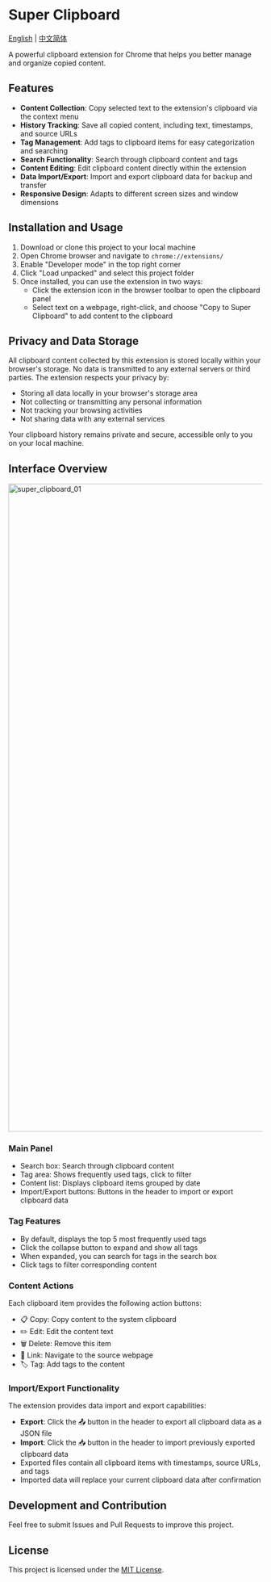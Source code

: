 # Super Clipboard

[English](README.md) | [中文简体](README_CN.md)

A powerful clipboard extension for Chrome that helps you better manage and organize copied content.

## Features

- **Content Collection**: Copy selected text to the extension's clipboard via the context menu
- **History Tracking**: Save all copied content, including text, timestamps, and source URLs
- **Tag Management**: Add tags to clipboard items for easy categorization and searching
- **Search Functionality**: Search through clipboard content and tags
- **Content Editing**: Edit clipboard content directly within the extension
- **Data Import/Export**: Import and export clipboard data for backup and transfer
- **Responsive Design**: Adapts to different screen sizes and window dimensions

## Installation and Usage

1. Download or clone this project to your local machine
2. Open Chrome browser and navigate to `chrome://extensions/`
3. Enable "Developer mode" in the top right corner
4. Click "Load unpacked" and select this project folder
5. Once installed, you can use the extension in two ways:
   - Click the extension icon in the browser toolbar to open the clipboard panel
   - Select text on a webpage, right-click, and choose "Copy to Super Clipboard" to add content to the clipboard

## Privacy and Data Storage

All clipboard content collected by this extension is stored locally within your browser's storage. No data is transmitted to any external servers or third parties. The extension respects your privacy by:

- Storing all data locally in your browser's storage area
- Not collecting or transmitting any personal information
- Not tracking your browsing activities
- Not sharing data with any external services

Your clipboard history remains private and secure, accessible only to you on your local machine.

## Interface Overview

<img width="918" height="1284" alt="super_clipboard_01" src="https://github.com/user-attachments/assets/180cfd44-d390-4ca5-bf96-e00730162544" />

### Main Panel
- Search box: Search through clipboard content
- Tag area: Shows frequently used tags, click to filter
- Content list: Displays clipboard items grouped by date
- Import/Export buttons: Buttons in the header to import or export clipboard data

### Tag Features
- By default, displays the top 5 most frequently used tags
- Click the collapse button to expand and show all tags
- When expanded, you can search for tags in the search box
- Click tags to filter corresponding content

### Content Actions
Each clipboard item provides the following action buttons:
- 📋 Copy: Copy content to the system clipboard
- ✏️ Edit: Edit the content text
- 🗑️ Delete: Remove this item
- 🔗 Link: Navigate to the source webpage
- 🏷️ Tag: Add tags to the content

### Import/Export Functionality
The extension provides data import and export capabilities:
- **Export**: Click the 📤 button in the header to export all clipboard data as a JSON file
- **Import**: Click the 📥 button in the header to import previously exported clipboard data
- Exported files contain all clipboard items with timestamps, source URLs, and tags
- Imported data will replace your current clipboard data after confirmation

## Development and Contribution

Feel free to submit Issues and Pull Requests to improve this project.

## License

This project is licensed under the [MIT License](LICENSE).
